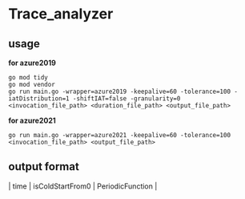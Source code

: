 # Trace_analyzer  
## usage  

**for azure2019**
```
go mod tidy  
go mod vendor  
go run main.go -wrapper=azure2019 -keepalive=60 -tolerance=100 -iatDistribution=1 -shiftIAT=false -granularity=0 <invocation_file_path> <duration_file_path> <output_file_path>  
```

**for azure2021**
```
go run main.go -wrapper=azure2021 -keepalive=60 -tolerance=100 <invocation_file_path> <output_file_path>  
```

## output format  
| time | isColdStartFrom0 | PeriodicFunction |